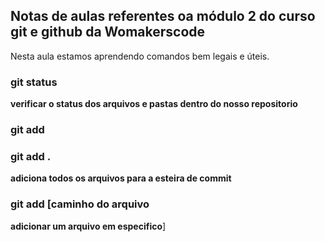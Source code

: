 ## Notas de aulas referentes oa módulo 2 do curso git e github da Womakerscode

Nesta aula estamos aprendendo comandos bem legais e úteis.

### git status 
**verificar o status dos arquivos e pastas dentro do nosso repositorio**

### git add

### git add .

**adiciona todos os arquivos para a esteira de commit**

### git add [caminho do arquivo

**adicionar um arquivo em especifico**]